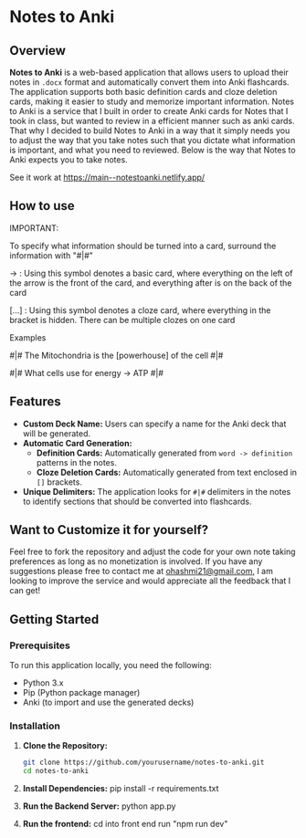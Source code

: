 # Notes to Anki 

## Overview

**Notes to Anki** is a web-based application that allows users to upload their notes in `.docx` format and automatically convert them into Anki flashcards. The application supports both basic definition cards and cloze deletion cards, making it easier to study and memorize important information. Notes to Anki is a service that I built in order to create Anki cards for Notes that I took in class, but wanted to review in a efficient manner such as anki cards. That why I decided to build Notes to Anki in a way that it simply needs you to adjust the way that you take notes such that you dictate what information is important, and what you need to reviewed. Below is the way that Notes to Anki expects you to take notes.

See it work at https://main--notestoanki.netlify.app/

## How to use 

IMPORTANT:

To specify what information should be turned into a card, surround the information with "#|#"

-> : Using this symbol denotes a basic card, where everything on the left of the arrow is the front of the card, and everything after is on the back of the card

[...] : Using this symbol denotes a cloze card, where everything in the bracket is hidden. There can be multiple clozes on one card

Examples

#|# The Mitochondria is the [powerhouse] of the cell #|#

#|# What cells use for energy -> ATP #|#

## Features

- **Custom Deck Name:** Users can specify a name for the Anki deck that will be generated.
- **Automatic Card Generation:**
  - **Definition Cards:** Automatically generated from `word -> definition` patterns in the notes.
  - **Cloze Deletion Cards:** Automatically generated from text enclosed in `[]` brackets.
- **Unique Delimiters:** The application looks for `#|#` delimiters in the notes to identify sections that should be converted into flashcards.

## Want to Customize it for yourself?

Feel free to fork the repository and adjust the code for your own note taking preferences as long as no monetization is involved. 
If you have any suggestions please free to contact me at ohashmi21@gmail.com, I am looking to improve the service and would appreciate all the feedback that I can get!

## Getting Started

### Prerequisites

To run this application locally, you need the following:

- Python 3.x
- Pip (Python package manager)
- Anki (to import and use the generated decks)

### Installation

1. **Clone the Repository:**

   ```bash
   git clone https://github.com/yourusername/notes-to-anki.git
   cd notes-to-anki
2. **Install Dependencies:**
   pip install -r requirements.txt
  
3. **Run the Backend Server:**
   python app.py

4. **Run the frontend:**
   cd into front end
   run "npm run dev"
